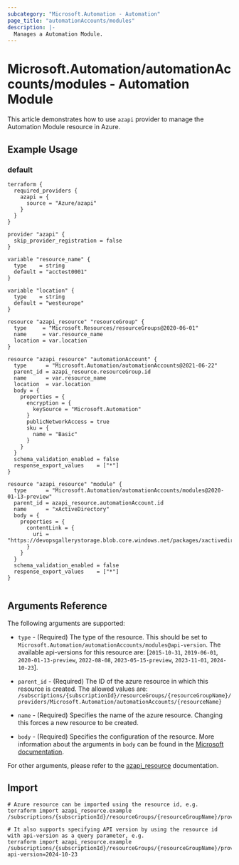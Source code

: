 ```yaml
---
subcategory: "Microsoft.Automation - Automation"
page_title: "automationAccounts/modules"
description: |-
  Manages a Automation Module.
---
```


# Microsoft.Automation/automationAccounts/modules - Automation Module

This article demonstrates how to use `azapi` provider to manage the Automation Module resource in Azure.

## Example Usage

### default

```hcl
terraform {
  required_providers {
    azapi = {
      source = "Azure/azapi"
    }
  }
}

provider "azapi" {
  skip_provider_registration = false
}

variable "resource_name" {
  type    = string
  default = "acctest0001"
}

variable "location" {
  type    = string
  default = "westeurope"
}

resource "azapi_resource" "resourceGroup" {
  type     = "Microsoft.Resources/resourceGroups@2020-06-01"
  name     = var.resource_name
  location = var.location
}

resource "azapi_resource" "automationAccount" {
  type      = "Microsoft.Automation/automationAccounts@2021-06-22"
  parent_id = azapi_resource.resourceGroup.id
  name      = var.resource_name
  location  = var.location
  body = {
    properties = {
      encryption = {
        keySource = "Microsoft.Automation"
      }
      publicNetworkAccess = true
      sku = {
        name = "Basic"
      }
    }
  }
  schema_validation_enabled = false
  response_export_values    = ["*"]
}

resource "azapi_resource" "module" {
  type      = "Microsoft.Automation/automationAccounts/modules@2020-01-13-preview"
  parent_id = azapi_resource.automationAccount.id
  name      = "xActiveDirectory"
  body = {
    properties = {
      contentLink = {
        uri = "https://devopsgallerystorage.blob.core.windows.net/packages/xactivedirectory.2.19.0.nupkg"
      }
    }
  }
  schema_validation_enabled = false
  response_export_values    = ["*"]
}


```



## Arguments Reference

The following arguments are supported:

* `type` - (Required) The type of the resource. This should be set to `Microsoft.Automation/automationAccounts/modules@api-version`. The available api-versions for this resource are: [`2015-10-31`, `2019-06-01`, `2020-01-13-preview`, `2022-08-08`, `2023-05-15-preview`, `2023-11-01`, `2024-10-23`].

* `parent_id` - (Required) The ID of the azure resource in which this resource is created. The allowed values are:  
  `/subscriptions/{subscriptionId}/resourceGroups/{resourceGroupName}/providers/Microsoft.Automation/automationAccounts/{resourceName}`

* `name` - (Required) Specifies the name of the azure resource. Changing this forces a new resource to be created.

* `body` - (Required) Specifies the configuration of the resource. More information about the arguments in `body` can be found in the [Microsoft documentation](https://learn.microsoft.com/en-us/azure/templates/Microsoft.Automation/automationAccounts/modules?pivots=deployment-language-terraform).

For other arguments, please refer to the [azapi_resource](https://registry.terraform.io/providers/Azure/azapi/latest/docs/resources/resource) documentation.

## Import

 ```shell
 # Azure resource can be imported using the resource id, e.g.
 terraform import azapi_resource.example /subscriptions/{subscriptionId}/resourceGroups/{resourceGroupName}/providers/Microsoft.Automation/automationAccounts/{resourceName}/modules/{resourceName}
 
 # It also supports specifying API version by using the resource id with api-version as a query parameter, e.g.
 terraform import azapi_resource.example /subscriptions/{subscriptionId}/resourceGroups/{resourceGroupName}/providers/Microsoft.Automation/automationAccounts/{resourceName}/modules/{resourceName}?api-version=2024-10-23
 ```
